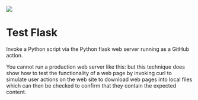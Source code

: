 <div>
    <p><a href="https://github.com/philiprbrenan/flask"><img src="https://github.com/philiprbrenan/flask/workflows/Test/badge.svg"></a>
</div>

# Test Flask

Invoke a Python script via the Python flask web server running as a GitHub
action.

You cannot run a production web server like this: but this technique does show
how to test the functionality of a web page by invoking curl to simulate user
actions on the web site to download web pages into local files which can then
be checked to confirm that they contain the expected content.
